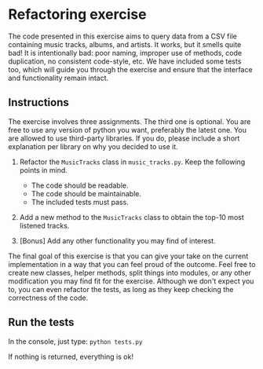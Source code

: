 # Refactoring exercise

The code presented in this exercise aims to query data from a CSV file 
containing music tracks, albums, and artists. It works, but it smells quite 
bad! It is intentionally bad: poor naming, improper use of methods, code 
duplication, no consistent code-style, etc. We have included some tests too, 
which will guide you through the exercise and ensure that the interface and 
functionality remain intact.

## Instructions

The exercise involves three assignments. The third one is optional. You are 
free to use any version of python you want, preferably the latest one. You are 
allowed to use third-party libraries. If you do, please include a short 
explanation per library on why you decided to use it.

1. Refactor the `MusicTracks` class in `music_tracks.py`. Keep the following 
points in mind.
    * The code should be readable.
    * The code should be maintainable.
    * The included tests must pass. 

2. Add a new method to the `MusicTracks` class to obtain the top-10 most 
listened tracks.

3. [Bonus] Add any other functionality you may find of interest.

The final goal of this exercise is that you can give your take on the current 
implementation in a way that you can feel proud of the outcome. Feel free to 
create new classes, helper methods, split things into modules, or any other 
modification you may find fit for the exercise. Although we don't expect you 
to, you can even refactor the tests, as long as they keep checking the 
correctness of the code.

## Run the tests
In the console, just type: `python tests.py`

If nothing is returned, everything is ok!
